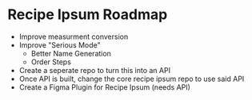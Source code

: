 # Recipe Ipsum Roadmap

- Improve measurment conversion
- Improve "Serious Mode"
  - Better Name Generation
  - Order Steps
- Create a seperate repo to turn this into an API
- Once API is built, change the core recipe ipsum repo to use said API
- Create a Figma Plugin for Recipe Ipsum (needs API)
